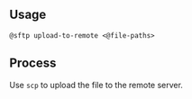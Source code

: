 ## Usage

`@sftp upload-to-remote <@file-paths>`

## Process

Use `scp` to upload the file to the remote server.